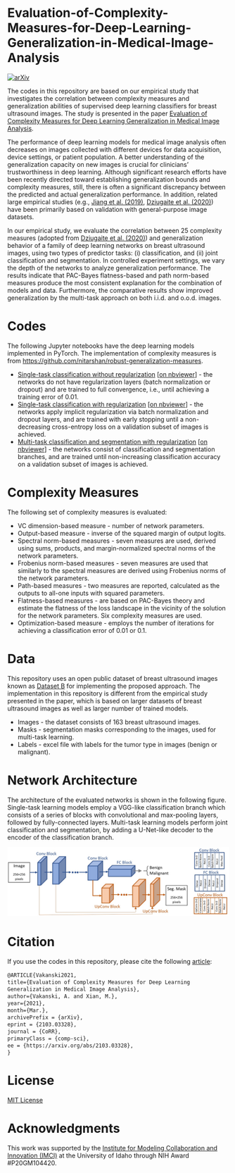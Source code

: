 # Evaluation-of-Complexity-Measures-for-Deep-Learning-Generalization-in-Medical-Image-Analysis

[![arXiv](https://img.shields.io/badge/arXiv-2103.03328-b31b1b)](https://arxiv.org/abs/2103.03328)

The codes in this repository are based on our empirical study that investigates the correlation between complexity measures and generalization abilities of supervised deep learning classifiers for breast ultrasound images. The study is presented in the paper <a href="https://arxiv.org/abs/2103.03328">Evaluation of Complexity Measures for Deep Learning Generalization in Medical Image Analysis</a>.

The performance of deep learning models for medical image analysis often decreases on images collected with different devices for data acquisition, device settings, or patient population. A better understanding of the generalization capacity on new images is crucial for clinicians’ trustworthiness in deep learning. Although significant research efforts have been recently directed toward establishing generalization bounds and complexity measures, still, there is often a significant discrepancy between the predicted and actual generalization performance. In addition, related large empirical studies (e.g., <a href="https://arxiv.org/abs/1912.02178">Jiang et al. (2019)</a>, <a href="https://arxiv.org/abs/2010.11924">Dziugaite et al. (2020)</a>) have been primarily based on validation with general-purpose image datasets. 

In our empirical study, we evaluate the correlation between 25 complexity measures (adopted from <a href="https://arxiv.org/abs/2010.11924">Dziugaite et al. (2020)</a>) and generalization behavior of a family of deep learning networks on breast ultrasound images, using two types of predictor tasks: (i) classification, and (ii) joint classification and segmentation. In controlled experiment settings, we vary the depth of the networks to analyze generalization performance. The results indicate that PAC-Bayes flatness-based and path norm-based measures produce the most consistent explanation for the combination of models and data. Furthermore, the comparative results show improved generalization by the multi-task approach on both i.i.d. and o.o.d. images. 

# Codes
The following Jupyter notebooks have the deep learning models implemented in PyTorch. The implementation of complexity measures is from <a href="https://github.com/nitarshan/robust-generalization-measures">https://github.com/nitarshan/robust-generalization-measures</a>.
* <a href="Experiment_1.ipynb">Single-task classification without regularization</a> [<a href="https://nbviewer.jupyter.org/github/avakanski/Evaluation-of-Complexity-Measures-for-Deep-Learning-Generalization-in-Medical-Image-Analysis/blob/main/Experiment_1.ipynb">on nbviewer</a>] - the networks do not have regularization layers (batch normalization or dropout) and are trained to full convergence, i.e., until achieving a training error of 0.01.
* <a href="Experiment_2.ipynb">Single-task classification with regularization</a> [<a href="https://nbviewer.jupyter.org/github/avakanski/Evaluation-of-Complexity-Measures-for-Deep-Learning-Generalization-in-Medical-Image-Analysis/blob/main/Experiment_2.ipynb">on nbviewer</a>] - the networks apply implicit regularization via batch normalization and dropout layers, and are trained with early stopping until a non-decreasing cross-entropy loss on a validation subset of images is achieved.
* <a href="Experiment_3.ipynb">Multi-task classification and segmentation with regularization</a> [<a href="https://nbviewer.jupyter.org/github/avakanski/Evaluation-of-Complexity-Measures-for-Deep-Learning-Generalization-in-Medical-Image-Analysis/blob/main/Experiment_3.ipynb">on nbviewer</a>] - the networks consist of classification and segmentation branches, and are trained until non-increasing classification accuracy on a validation subset of images is achieved.

# Complexity Measures
The following set of complexity measures is evaluated:
* VC dimension-based measure - number of network parameters. 
* Output-based measure - inverse of the squared margin of output logits.
* Spectral norm-based measures - seven measures are used, derived using sums, products, and margin-normalized spectral norms of the network parameters. 
* Frobenius norm-based measures - seven measures are used that similarly to the spectral measures are derived using Frobenius norms of the network parameters.
* Path-based measures - two measures are reported, calculated
as the outputs to all-one inputs with squared parameters.
* Flatness-based measures - are based on PAC-Bayes theory and estimate the flatness of the loss landscape in the vicinity of the solution for the network parameters. Six complexity measures are used.
* Optimization-based measure - employs the number of iterations for achieving a classification error of 0.01 or 0.1.

# Data
This repository uses an open public dataset of breast ultrasound images known as <a href="https://ieeexplore.ieee.org/document/8003418">Dataset B</a> for implementing the proposed approach. The implementation in this repository is different from the empirical study presented in the paper, which is based on larger datasets of breast ultrasound images as well as larger number of trained models. 
* Images - the dataset consists of 163 breast ultrasound images.
* Masks - segmentation masks corresponding to the images, used for multi-task learning.
* Labels - excel file with labels for the tumor type in images (benign or malignant).

# Network Architecture
The architecture of the evaluated networks is shown in the following figure. Single-task learning models employ a VGG-like classification branch which consists of a series of blocks with convolutional and max-pooling layers, followed by fully-connected layers. Multi-task learning models perform joint classification and segmentation, by adding a U-Net-like decoder to the encoder of the classification branch.

![Network Architecture](figures/network.jpg)

# Citation
If you use the codes in this repository, please cite the following <a href="https://arxiv.org/abs/2103.03328">article</a>:   

    @ARTICLE{Vakanski2021,
    title={Evaluation of Complexity Measures for Deep Learning Generalization in Medical Image Analysis},
    author={Vakanski, A. and Xian, M.},
    year={2021},
    month={Mar.},
    archivePrefix = {arXiv},
    eprint = {2103.03328},
    journal = {CoRR},
    primaryClass = {comp-sci},
    ee = {https://arxiv.org/abs/2103.03328},
    }


# License
<a href="License - MIT.txt">MIT License</a>

# Acknowledgments
This work was supported by the <a href="https://imci.uidaho.edu/get-involved/about-cmci/">Institute for Modeling Collaboration and Innovation (IMCI)</a> at the University of Idaho through NIH Award #P20GM104420.
